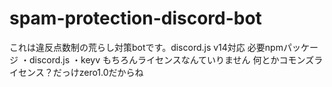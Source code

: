 # spam-protection-discord-bot
これは違反点数制の荒らし対策botです。discord.js v14対応
必要npmパッケージ
・discord.js
・keyv
もちろんライセンスなんていりません
何とかコモンズライセンス？だっけzero1.0だからね
